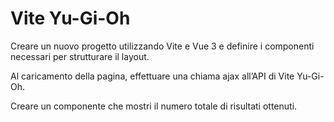 # Vite Yu-Gi-Oh

Creare un nuovo progetto utilizzando Vite e Vue 3 e definire i componenti necessari per strutturare il layout.

Al caricamento della pagina, effettuare una chiama ajax all’API di Vite Yu-Gi-Oh.

Creare un componente che mostri il numero totale di risultati ottenuti.
